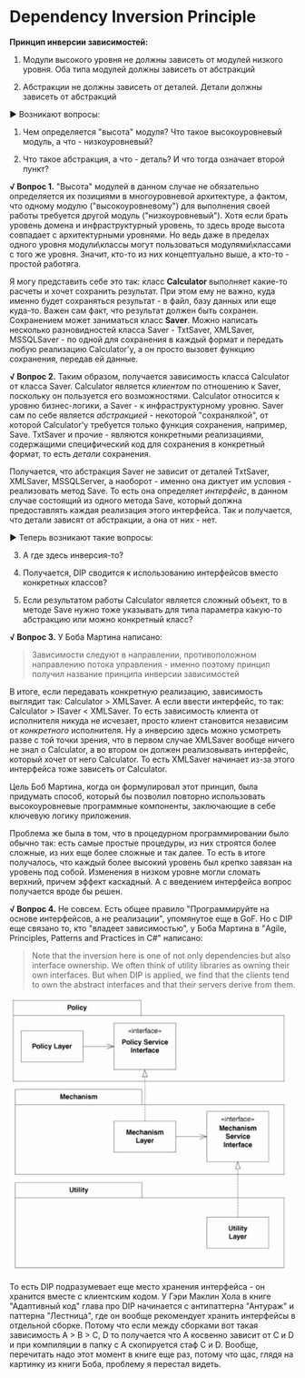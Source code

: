# Dependency Inversion Principle

**Принцип инверсии зависимостей:**

1. Модули высокого уровня не должны зависеть от модулей низкого уровня. Оба типа модулей должны зависеть от абстракций

2. Абстракции не должны зависеть от деталей. Детали должны зависеть от абстракций



► Возникают вопросы:

1. Чем определяется "высота" модуля? Что такое высокоуровневый модуль, а что - низкоуровневый?

2. Что такое абстракция, а что - деталь? И что тогда означает второй пункт?

**√ Вопрос 1.** "Высота" модулей в данном случае не обязательно определяется их позициями в многоуровневой архитектуре, а фактом, что одному модулю ("высокоуровневому") для выполнения своей работы требуется другой модуль ("низкоуровневый"). Хотя если брать уровень домена и инфраструктурный уровень, то здесь вроде высота совпадает с архитектурными уровнями. Но ведь даже в пределах одного уровня модули\классы могут пользоваться модулями\классами с того же уровня. Значит, кто-то из них концептуально выше, а кто-то - простой работяга.

Я могу представить себе это так: класс **Calculator** выполняет какие-то расчеты и хочет сохранить результат. При этом ему не важно, куда именно будет сохраняться результат - в файл, базу данных или еще куда-то. Важен сам факт, что результат должен быть сохранен. Сохранением может заниматься класс **Saver**. Можно написать несколько разновидностей класса Saver - TxtSaver, XMLSaver, MSSQLSaver - по одной для сохранения в каждый формат и передать любую реализацию Calculator'у, а он просто вызовет функцию сохранения, передав ей данные.

**√ Вопрос 2.** Таким образом, получается зависимость класса Calculator от класса Saver. Calculator является *клиентом* по отношению к Saver, поскольку он пользуется его возможностями. Calculator относится к уровню бизнес-логики, а Saver - к инфраструктурному уровню. Saver сам по себе является *абстракцией* - некоторой "сохранялкой", от которой Calculator'у требуется только функция сохранения, например, Save. TxtSaver и прочие - являются конкретными реализациями, содержащими специфический код для сохранения в конкретный формат, то есть *детали* сохранения. 

Получается, что абстракция Saver не зависит от деталей TxtSaver, XMLSaver, MSSQLServer, а наоборот - именно она диктует им условия - реализовать метод Save. То есть она определяет *интерфейс*, в данном случае состоящий из одного метода Save, который должна предоставлять каждая реализация этого интерфейса. Так и получается, что детали зависят от абстракции, а она от них - нет.



► Теперь возникают такие вопросы:

3. А где здесь инверсия-то?

4. Получается, DIP сводится к использованию интерфейсов вместо конкретных классов?

5. Если результатом работы Calculator является сложный объект, то в методе Save нужно тоже указывать для типа параметра какую-то абстракцию или можно конкретный класс?



**√ Вопрос 3.** У Боба Мартина написано:

> Зависимости следуют в направлении, противоположном направлению потока управления - именно поэтому принцип получил название принципа инверсии зависимостей

В итоге, если передавать конкретную реализацию, зависимость выглядит так: Calculator > XMLSaver. А если ввести интерфейс, то так: Calculator > ISaver < XMLSaver. То есть зависимость клиента от исполнителя никуда не исчезает, просто клиент становится независим от *конкретного* исполнителя. Ну а инверсию здесь можно усмотреть разве с той точки зрения, что в первом случае XMLSaver вообще ничего не знал о Calculator, а во втором он должен реализовывать интерфейс, который хочет от него Calculator. То есть XMLSaver начинает из-за этого интерфейса тоже зависеть от Calculator.

Цель Боб Мартина, когда он формулировал этот принцип, была придумать способ, который бы позволил повторно использовать высокоуровневые программные компоненты, заключающие в себе ключевую логику приложения.

Проблема же была в том, что в процедурном программировании было обычно так: есть самые простые процедуры, из них строятся более сложные, из них еще более сложные и так далее. То есть в итоге получалось, что каждый более высокий уровень был крепко завязан на уровень под собой. Изменения в низком уровне могли сломать верхний, причем эффект каскадный. А с введением интерфейса вопрос получается вроде бы решен.



**√ Вопрос 4.** Не совсем. Есть общее правило "Программируйте на основе интерфейсов, а не реализации", упомянутое еще в GoF. Но с DIP еще связано то, кто "владеет зависимостью", у Боба Мартина в "Agile, Principles, Patterns and Practices in C#" написано:

> Note that the inversion here is one of not only dependencies but also interface ownership. We often think of utility libraries as owning their own interfaces. But when DIP is applied, we find that the clients tend to own the abstract interfaces and that their servers derive from them.

<img src="img/image-20200727202654008.png" alt="image-20200727202654008" style="zoom:80%;" />

То есть DIP подразумевает еще место хранения интерфейса - он хранится вместе с клиентским кодом. У Гэри Маклин Хола в книге "Адаптивный код" глава про DIP начинается с антипаттерна "Антураж" и паттерна "Лестница", где он вообще рекомендует хранить интерфейсы в отдельной сборке. Потому что если между сборками вот такая зависимость A > B > C, D то получается что A косвенно зависит от C и D и при компиляции в папку с A скопируется стаф C и D.  Вообще, перечитать надо этот момент в книге еще раз, потому что щас, глядя на картинку из книги Боба, проблему я перестал видеть.







